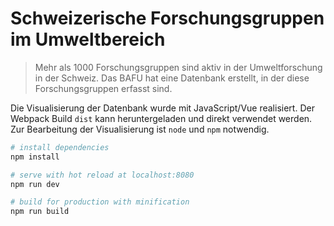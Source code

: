 # Schweizerische Forschungsgruppen im Umweltbereich

> Mehr als 1000 Forschungsgruppen sind aktiv in der Umweltforschung in der Schweiz. Das BAFU hat eine Datenbank erstellt, in der diese Forschungsgruppen erfasst sind.

Die Visualisierung der Datenbank wurde mit JavaScript/Vue realisiert. Der Webpack Build `dist` kann heruntergeladen und direkt verwendet werden. Zur Bearbeitung der Visualisierung ist `node` und `npm` notwendig.

```bash
# install dependencies
npm install

# serve with hot reload at localhost:8080
npm run dev

# build for production with minification
npm run build
```
